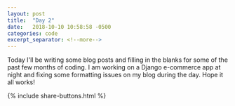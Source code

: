 ```yaml
---
layout: post
title:  "Day 2"
date:   2018-10-10 10:58:58 -0500
categories: code
excerpt_separator: <!--more-->
---
```

Today I'll be writing some blog posts and filling in the blanks for some of the past few months of coding.  I am working on a Django e-commerce app at night and fixing some formatting issues on my blog during the day.  Hope it all works!  


  
{% include share-buttons.html %}
  
